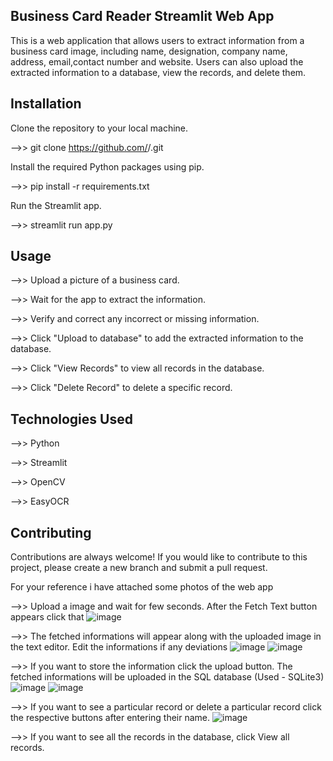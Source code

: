 ## Business Card Reader Streamlit Web App

This is a web application that allows users to extract information from a business card image, including name, designation, company name, address, email,contact number
and website.
Users can also upload the extracted information to a database, view the records, and delete them.

## Installation
Clone the repository to your local machine.

-->> git clone https://github.com/<username>/<repository>.git

Install the required Python packages using pip.

-->> pip install -r requirements.txt

Run the Streamlit app.

-->> streamlit run app.py

## Usage

-->> Upload a picture of a business card.

-->> Wait for the app to extract the information.

-->> Verify and correct any incorrect or missing information.

-->> Click "Upload to database" to add the extracted information to the database.

-->> Click "View Records" to view all records in the database.

-->> Click "Delete Record" to delete a specific record.

## Technologies Used

-->> Python

-->> Streamlit

-->> OpenCV

-->> EasyOCR

## Contributing
Contributions are always welcome! If you would like to contribute to this project, please create a new branch and submit a pull request.

For your reference i have attached some photos of the web app

-->> Upload a image and wait for few seconds. After the Fetch Text button appears click that
![image](https://user-images.githubusercontent.com/119114780/223506095-607a9858-4ba5-40a8-92c8-714e88f9768c.png)

-->> The fetched informations will appear along with the uploaded image in the text editor. Edit the informations if any deviations
![image](https://user-images.githubusercontent.com/119114780/223506307-6200d28c-ae17-4083-8573-7f7d4b360183.png)
![image](https://user-images.githubusercontent.com/119114780/223506503-cad532e5-93b3-4062-b762-caca1a4d5882.png)

-->> If you want to store the information click the upload button. The fetched informations will be uploaded in the SQL database (Used - SQLite3)
![image](https://user-images.githubusercontent.com/119114780/223506767-75bc64d3-84ad-40e1-afca-90a946cb8866.png)
![image](https://user-images.githubusercontent.com/119114780/223507865-7f4d7edb-effb-4043-8adf-c560ccea2f20.png)


-->> If you want to see a particular record or delete a particular record click the respective buttons after entering their name.
![image](https://user-images.githubusercontent.com/119114780/223507852-4f5d9217-ae94-41ed-ae46-94f1f9f5a3df.png)


-->> If you want to see all the records in the database, click View all records.




